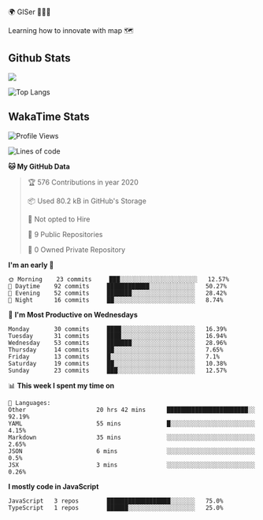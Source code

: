 🌍 GISer 👨🏻‍💻

Learning how to innovate with map 🗺

## Github Stats

![](https://github-readme-stats.vercel.app/api?username=lkcozy&show_icons=true&theme=tokyonight&hide_title=true)

![Top Langs](https://github-readme-stats.vercel.app/api/top-langs/?username=lkcozy&layout=compact&theme=tokyonight)

## WakaTime Stats

<!--START_SECTION:waka-->
![Profile Views](http://img.shields.io/badge/Profile%20Views-21-blue)

![Lines of code](https://img.shields.io/badge/From%20Hello%20World%20I've%20written-300620%20Lines%20of%20code-blue)

**🐱 My GitHub Data** 

> 🏆 576 Contributions in year 2020
 > 
> 📦 Used 80.2 kB in GitHub's Storage 
 > 
> 🚫 Not opted to Hire
 > 
> 📜 9 Public Repositories 
 > 
> 🔑 0 Owned Private Repository 
 > 
**I'm an early 🐤** 

```text
🌞 Morning    23 commits     ███░░░░░░░░░░░░░░░░░░░░░░   12.57% 
🌆 Daytime    92 commits     ████████████░░░░░░░░░░░░░   50.27% 
🌃 Evening    52 commits     ███████░░░░░░░░░░░░░░░░░░   28.42% 
🌙 Night      16 commits     ██░░░░░░░░░░░░░░░░░░░░░░░   8.74%

```
📅 **I'm Most Productive on Wednesdays** 

```text
Monday       30 commits     ████░░░░░░░░░░░░░░░░░░░░░   16.39% 
Tuesday      31 commits     ████░░░░░░░░░░░░░░░░░░░░░   16.94% 
Wednesday    53 commits     ███████░░░░░░░░░░░░░░░░░░   28.96% 
Thursday     14 commits     ██░░░░░░░░░░░░░░░░░░░░░░░   7.65% 
Friday       13 commits     █░░░░░░░░░░░░░░░░░░░░░░░░   7.1% 
Saturday     19 commits     ██░░░░░░░░░░░░░░░░░░░░░░░   10.38% 
Sunday       23 commits     ███░░░░░░░░░░░░░░░░░░░░░░   12.57%

```


📊 **This week I spent my time on** 

```text
💬 Languages: 
Other                    20 hrs 42 mins      ███████████████████████░░   92.19% 
YAML                     55 mins             █░░░░░░░░░░░░░░░░░░░░░░░░   4.15% 
Markdown                 35 mins             ░░░░░░░░░░░░░░░░░░░░░░░░░   2.65% 
JSON                     6 mins              ░░░░░░░░░░░░░░░░░░░░░░░░░   0.5% 
JSX                      3 mins              ░░░░░░░░░░░░░░░░░░░░░░░░░   0.26%

```

**I mostly code in JavaScript** 

```text
JavaScript   3 repos        ██████████████████░░░░░░░   75.0% 
TypeScript   1 repos        ██████░░░░░░░░░░░░░░░░░░░   25.0%

```



<!--END_SECTION:waka-->
